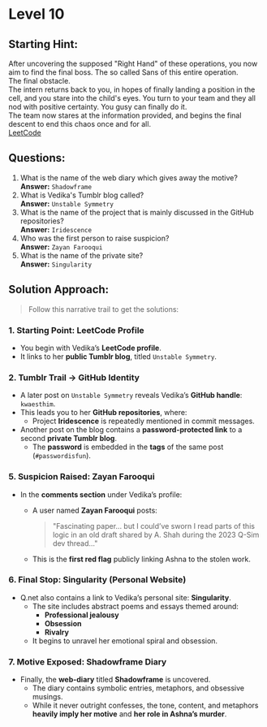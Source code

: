 # Level 10

## Starting Hint:
After uncovering the supposed "Right Hand" of these operations, you now aim to find the final boss. The so called Sans of this entire operation.    
The final obstacle.  
The intern returns back to you, in hopes of finally landing a position in the cell, and you stare into the child's eyes. You turn to your team and they all nod with positive certainty. You gusy can finally do it.  
The team now stares at the information provided, and begins the final descent to end this chaos once and for all.  
[LeetCode](https://leetcode.com/u/vedsvalley1079/)

## Questions:
1. What is the name of the web diary which gives away the motive?  
   **Answer:** `Shadowframe`
2. What is Vedika's Tumblr blog called?  
   **Answer:** `Unstable Symmetry`
3. What is the name of the project that is mainly discussed in the GitHub repositories?  
   **Answer:** `Iridescence`
4. Who was the first person to raise suspicion?  
   **Answer:** `Zayan Farooqui`
5. What is the name of the private site?  
   **Answer:** `Singularity`


## Solution Approach:
> Follow this narrative trail to get the solutions:
### 1. Starting Point: LeetCode Profile
- You begin with Vedika’s **LeetCode profile**.
- It links to her **public Tumblr blog**, titled `Unstable Symmetry`.
### 2. Tumblr Trail → GitHub Identity
- A later post on `Unstable Symmetry` reveals Vedika’s **GitHub handle**: `kwaesthim`.
- This leads you to her **GitHub repositories**, where:
  - Project **Iridescence** is repeatedly mentioned in commit messages.
- Another post on the blog contains a **password-protected link** to a second **private Tumblr blog**.
  - The **password** is embedded in the **tags** of the same post (`#passwordisfun`).
### 5. Suspicion Raised: Zayan Farooqui
- In the **comments section** under Vedika’s profile:
  - A user named **Zayan Farooqui** posts:
    > "Fascinating paper... but I could’ve sworn I read parts of this logic in an old draft shared by A. Shah during the 2023 Q-Sim dev thread..."

  - This is the **first red flag** publicly linking Ashna to the stolen work.

### 6. Final Stop: Singularity (Personal Website)
- Q.net also contains a link to Vedika’s personal site: **Singularity**.
  - The site includes abstract poems and essays themed around:
    - **Professional jealousy**
    - **Obsession**
    - **Rivalry**
  - It begins to unravel her emotional spiral and obsession.

### 7. Motive Exposed: Shadowframe Diary
- Finally, the **web-diary** titled **Shadowframe** is uncovered.
  - The diary contains symbolic entries, metaphors, and obsessive musings.
  - While it never outright confesses, the tone, content, and metaphors **heavily imply her motive** and **her role in Ashna’s murder**.
